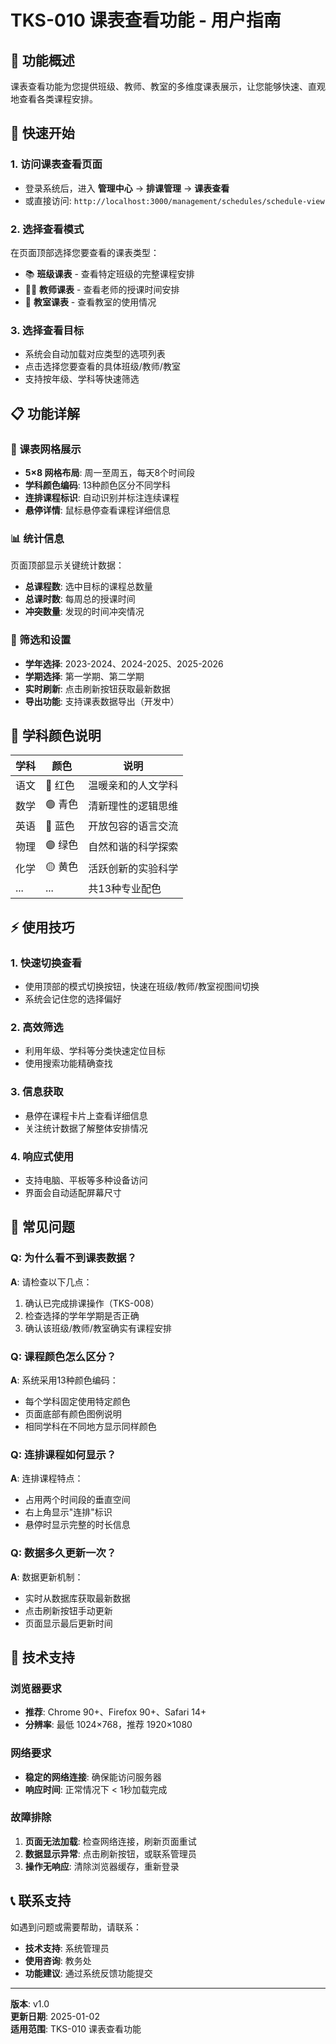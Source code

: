 # TKS-010 课表查看功能 - 用户指南

## 🎯 功能概述

课表查看功能为您提供班级、教师、教室的多维度课表展示，让您能够快速、直观地查看各类课程安排。

## 🚀 快速开始

### 1. 访问课表查看页面
- 登录系统后，进入 **管理中心** → **排课管理** → **课表查看**
- 或直接访问: `http://localhost:3000/management/schedules/schedule-view`

### 2. 选择查看模式
在页面顶部选择您要查看的课表类型：
- 📚 **班级课表** - 查看特定班级的完整课程安排
- 👨‍🏫 **教师课表** - 查看老师的授课时间安排  
- 🏢 **教室课表** - 查看教室的使用情况

### 3. 选择查看目标
- 系统会自动加载对应类型的选项列表
- 点击选择您要查看的具体班级/教师/教室
- 支持按年级、学科等快速筛选

## 📋 功能详解

### 🎨 课表网格展示
- **5×8 网格布局**: 周一至周五，每天8个时间段
- **学科颜色编码**: 13种颜色区分不同学科
- **连排课程标识**: 自动识别并标注连续课程
- **悬停详情**: 鼠标悬停查看课程详细信息

### 📊 统计信息
页面顶部显示关键统计数据：
- **总课程数**: 选中目标的课程总数量
- **总课时数**: 每周总的授课时间
- **冲突数量**: 发现的时间冲突情况

### 🔧 筛选和设置
- **学年选择**: 2023-2024、2024-2025、2025-2026
- **学期选择**: 第一学期、第二学期
- **实时刷新**: 点击刷新按钮获取最新数据
- **导出功能**: 支持课表数据导出（开发中）

## 🎨 学科颜色说明

| 学科 | 颜色 | 说明 |
|------|------|------|
| 语文 | 🔴 红色 | 温暖亲和的人文学科 |
| 数学 | 🟢 青色 | 清新理性的逻辑思维 |
| 英语 | 🔵 蓝色 | 开放包容的语言交流 |
| 物理 | 🟣 绿色 | 自然和谐的科学探索 |
| 化学 | 🟡 黄色 | 活跃创新的实验科学 |
| ... | ... | 共13种专业配色 |

## ⚡ 使用技巧

### 1. 快速切换查看
- 使用顶部的模式切换按钮，快速在班级/教师/教室视图间切换
- 系统会记住您的选择偏好

### 2. 高效筛选
- 利用年级、学科等分类快速定位目标
- 使用搜索功能精确查找

### 3. 信息获取
- 悬停在课程卡片上查看详细信息
- 关注统计数据了解整体安排情况

### 4. 响应式使用
- 支持电脑、平板等多种设备访问
- 界面会自动适配屏幕尺寸

## 🚨 常见问题

### Q: 为什么看不到课表数据？
**A**: 请检查以下几点：
1. 确认已完成排课操作（TKS-008）
2. 检查选择的学年学期是否正确
3. 确认该班级/教师/教室确实有课程安排

### Q: 课程颜色怎么区分？
**A**: 系统采用13种颜色编码：
- 每个学科固定使用特定颜色
- 页面底部有颜色图例说明
- 相同学科在不同地方显示同样颜色

### Q: 连排课程如何显示？
**A**: 连排课程特点：
- 占用两个时间段的垂直空间
- 右上角显示"连排"标识
- 悬停时显示完整的时长信息

### Q: 数据多久更新一次？
**A**: 数据更新机制：
- 实时从数据库获取最新数据
- 点击刷新按钮手动更新
- 页面显示最后更新时间

## 🔧 技术支持

### 浏览器要求
- **推荐**: Chrome 90+、Firefox 90+、Safari 14+
- **分辨率**: 最低 1024×768，推荐 1920×1080

### 网络要求
- **稳定的网络连接**: 确保能访问服务器
- **响应时间**: 正常情况下 < 1秒加载完成

### 故障排除
1. **页面无法加载**: 检查网络连接，刷新页面重试
2. **数据显示异常**: 点击刷新按钮，或联系管理员
3. **操作无响应**: 清除浏览器缓存，重新登录

## 📞 联系支持

如遇到问题或需要帮助，请联系：
- **技术支持**: 系统管理员
- **使用咨询**: 教务处
- **功能建议**: 通过系统反馈功能提交

---

**版本**: v1.0  
**更新日期**: 2025-01-02  
**适用范围**: TKS-010 课表查看功能 